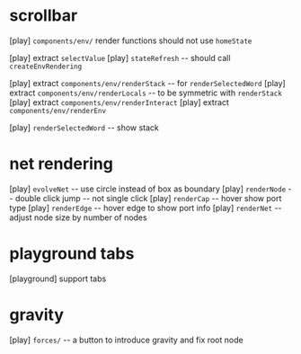 # scrollbar

[play] `components/env/` render functions should not use `homeState`

[play] extract `selectValue`
[play] `stateRefresh` -- should call `createEnvRendering`

[play] extract `components/env/renderStack` -- for `renderSelectedWord`
[play] extract `components/env/renderLocals` -- to be symmetric with `renderStack`
[play] extract `components/env/renderInteract`
[play] extract `components/env/renderEnv`

[play] `renderSelectedWord` -- show stack

# net rendering

[play] `evolveNet` -- use circle instead of box as boundary
[play] `renderNode` -- double click jump -- not single click
[play] `renderCap` -- hover show port type
[play] `renderEdge` -- hover edge to show port info
[play] `renderNet` -- adjust node size by number of nodes

# playground tabs

[playground] support tabs

# gravity

[play] `forces/` -- a button to introduce gravity and fix root node
